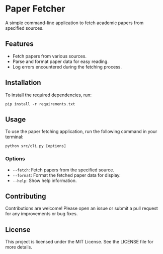 # Paper Fetcher

A simple command-line application to fetch academic papers from specified sources.

## Features

- Fetch papers from various sources.
- Parse and format paper data for easy reading.
- Log errors encountered during the fetching process.

## Installation

To install the required dependencies, run:

```
pip install -r requirements.txt
```

## Usage

To use the paper fetching application, run the following command in your terminal:

```
python src/cli.py [options]
```

### Options

- `--fetch`: Fetch papers from the specified source.
- `--format`: Format the fetched paper data for display.
- `--help`: Show help information.

## Contributing

Contributions are welcome! Please open an issue or submit a pull request for any improvements or bug fixes.

## License

This project is licensed under the MIT License. See the LICENSE file for more details.